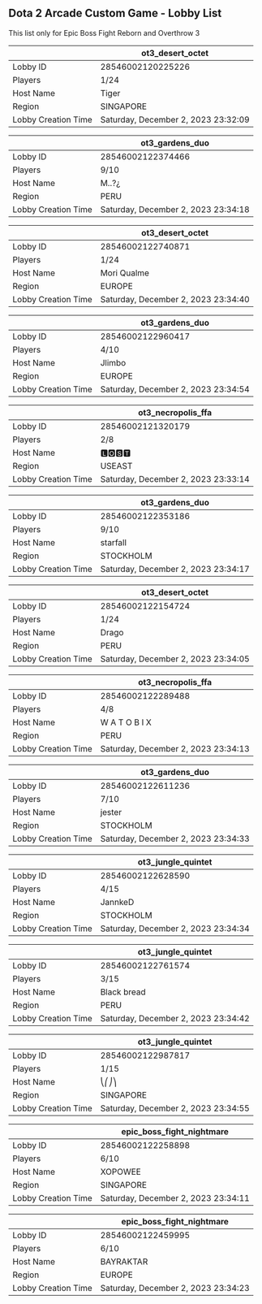 ## Dota 2 Arcade Custom Game - Lobby List

This list only for Epic Boss Fight Reborn and Overthrow 3

|  | ot3_desert_octet |
| ------ | ------ |
| Lobby ID | 28546002120225226 |
| Players | 1/24 |
| Host Name | Tiger |
| Region | SINGAPORE |
| Lobby Creation Time | Saturday, December 2, 2023 23:32:09 |


|  | ot3_gardens_duo |
| ------ | ------ |
| Lobby ID | 28546002122374466 |
| Players | 9/10 |
| Host Name | M..?¿ |
| Region | PERU |
| Lobby Creation Time | Saturday, December 2, 2023 23:34:18 |


|  | ot3_desert_octet |
| ------ | ------ |
| Lobby ID | 28546002122740871 |
| Players | 1/24 |
| Host Name | Mori Qualme |
| Region | EUROPE |
| Lobby Creation Time | Saturday, December 2, 2023 23:34:40 |


|  | ot3_gardens_duo |
| ------ | ------ |
| Lobby ID | 28546002122960417 |
| Players | 4/10 |
| Host Name | Jlimbo |
| Region | EUROPE |
| Lobby Creation Time | Saturday, December 2, 2023 23:34:54 |


|  | ot3_necropolis_ffa |
| ------ | ------ |
| Lobby ID | 28546002121320179 |
| Players | 2/8 |
| Host Name | 🅻🅾󠁳⁧⁧🆂🆃 |
| Region | USEAST |
| Lobby Creation Time | Saturday, December 2, 2023 23:33:14 |


|  | ot3_gardens_duo |
| ------ | ------ |
| Lobby ID | 28546002122353186 |
| Players | 9/10 |
| Host Name | starfall |
| Region | STOCKHOLM |
| Lobby Creation Time | Saturday, December 2, 2023 23:34:17 |


|  | ot3_desert_octet |
| ------ | ------ |
| Lobby ID | 28546002122154724 |
| Players | 1/24 |
| Host Name | Drago |
| Region | PERU |
| Lobby Creation Time | Saturday, December 2, 2023 23:34:05 |


|  | ot3_necropolis_ffa |
| ------ | ------ |
| Lobby ID | 28546002122289488 |
| Players | 4/8 |
| Host Name | W A T O B I X |
| Region | PERU |
| Lobby Creation Time | Saturday, December 2, 2023 23:34:13 |


|  | ot3_gardens_duo |
| ------ | ------ |
| Lobby ID | 28546002122611236 |
| Players | 7/10 |
| Host Name | jester |
| Region | STOCKHOLM |
| Lobby Creation Time | Saturday, December 2, 2023 23:34:33 |


|  | ot3_jungle_quintet |
| ------ | ------ |
| Lobby ID | 28546002122628590 |
| Players | 4/15 |
| Host Name | JannkeD |
| Region | STOCKHOLM |
| Lobby Creation Time | Saturday, December 2, 2023 23:34:34 |


|  | ot3_jungle_quintet |
| ------ | ------ |
| Lobby ID | 28546002122761574 |
| Players | 3/15 |
| Host Name | Black bread |
| Region | PERU |
| Lobby Creation Time | Saturday, December 2, 2023 23:34:42 |


|  | ot3_jungle_quintet |
| ------ | ------ |
| Lobby ID | 28546002122987817 |
| Players | 1/15 |
| Host Name | ⎝⎛⎠⎞ |
| Region | SINGAPORE |
| Lobby Creation Time | Saturday, December 2, 2023 23:34:55 |


|  | epic_boss_fight_nightmare |
| ------ | ------ |
| Lobby ID | 28546002122258898 |
| Players | 6/10 |
| Host Name | XOPOWEE |
| Region | SINGAPORE |
| Lobby Creation Time | Saturday, December 2, 2023 23:34:11 |


|  | epic_boss_fight_nightmare |
| ------ | ------ |
| Lobby ID | 28546002122459995 |
| Players | 6/10 |
| Host Name | BAYRAKTAR |
| Region | EUROPE |
| Lobby Creation Time | Saturday, December 2, 2023 23:34:23 |


